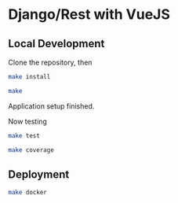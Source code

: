 # Django/Rest with VueJS

## Local Development

Clone the repository, then

```bash
make install
```

```bash
make
```

Application setup finished. 

Now testing

```bash
make test
```

```bash
make coverage
```

## Deployment

```bash
make docker
```